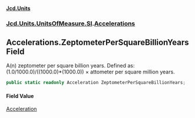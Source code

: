 #### [Jcd.Units](index.md 'index')
### [Jcd.Units.UnitsOfMeasure.SI](Jcd.Units.UnitsOfMeasure.SI.md 'Jcd.Units.UnitsOfMeasure.SI').[Accelerations](Accelerations.md 'Jcd.Units.UnitsOfMeasure.SI.Accelerations')

## Accelerations.ZeptometerPerSquareBillionYears Field

A(n) zeptometer per square billion years. Defined as: (1.0/1000.0)/((1000.0)*(1000.0)) × attometer per square million years.

```csharp
public static readonly Acceleration ZeptometerPerSquareBillionYears;
```

#### Field Value
[Acceleration](Acceleration.md 'Jcd.Units.UnitTypes.Acceleration')